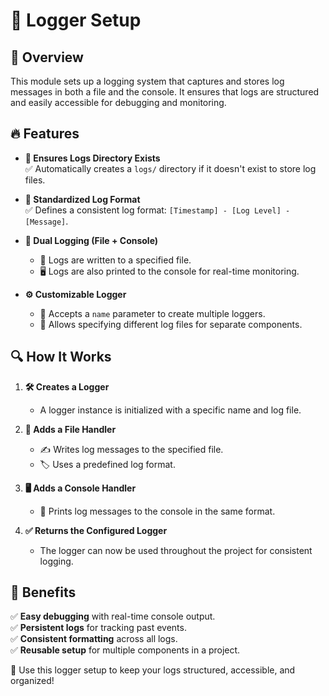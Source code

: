 # 🚀 Logger Setup  

## 📌 Overview  
This module sets up a logging system that captures and stores log messages in both a file and the console. It ensures that logs are structured and easily accessible for debugging and monitoring.  

## 🔥 Features  

- **📁 Ensures Logs Directory Exists**  
  ✅ Automatically creates a `logs/` directory if it doesn't exist to store log files.  

- **📜 Standardized Log Format**  
  ✅ Defines a consistent log format: `[Timestamp] - [Log Level] - [Message]`.  

- **📡 Dual Logging (File + Console)**  
  - 📂 Logs are written to a specified file.  
  - 🖥️ Logs are also printed to the console for real-time monitoring.  

- **⚙️ Customizable Logger**  
  - 🎯 Accepts a `name` parameter to create multiple loggers.  
  - 📝 Allows specifying different log files for separate components.  

## 🔍 How It Works  

1. **🛠️ Creates a Logger**  
   - A logger instance is initialized with a specific name and log file.  

2. **📄 Adds a File Handler**  
   - ✍️ Writes log messages to the specified file.  
   - 🏷️ Uses a predefined log format.  

3. **🖥️ Adds a Console Handler**  
   - 📢 Prints log messages to the console in the same format.  

4. **✅ Returns the Configured Logger**  
   - The logger can now be used throughout the project for consistent logging.  

## 🎯 Benefits  

✅ **Easy debugging** with real-time console output.  
✅ **Persistent logs** for tracking past events.  
✅ **Consistent formatting** across all logs.  
✅ **Reusable setup** for multiple components in a project.  

🚀 Use this logger setup to keep your logs structured, accessible, and organized!


